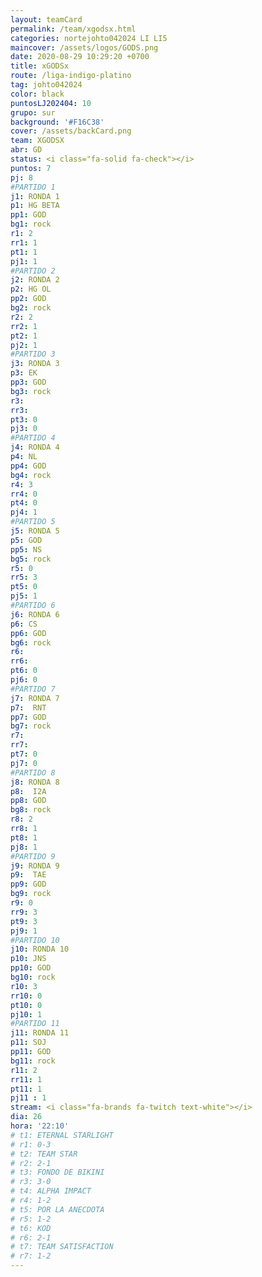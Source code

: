 ```yaml
---
layout: teamCard
permalink: /team/xgodsx.html
categories: nortejohto042024 LI LI5
maincover: /assets/logos/GODS.png   
date: 2020-08-29 10:29:20 +0700
title: xGODSx
route: /liga-indigo-platino
tag: johto042024
color: black
puntosLJ202404: 10
grupo: sur
background: '#F16C38'
cover: /assets/backCard.png
team: XGODSX
abr: GD
status: <i class="fa-solid fa-check"></i>
puntos: 7
pj: 8
#PARTIDO 1
j1: RONDA 1
p1: HG BETA
pp1: GOD
bg1: rock
r1: 2
rr1: 1
pt1: 1
pj1: 1
#PARTIDO 2
j2: RONDA 2
p2: HG OL
pp2: GOD
bg2: rock
r2: 2
rr2: 1
pt2: 1
pj2: 1  
#PARTIDO 3
j3: RONDA 3
p3: EK
pp3: GOD
bg3: rock
r3: 
rr3:
pt3: 0
pj3: 0 
#PARTIDO 4
j4: RONDA 4
p4: NL
pp4: GOD
bg4: rock
r4: 3
rr4: 0
pt4: 0
pj4: 1
#PARTIDO 5
j5: RONDA 5
p5: GOD
pp5: NS
bg5: rock
r5: 0
rr5: 3
pt5: 0
pj5: 1
#PARTIDO 6
j6: RONDA 6
p6: CS
pp6: GOD
bg6: rock
r6: 
rr6: 
pt6: 0
pj6: 0
#PARTIDO 7
j7: RONDA 7
p7:  RNT
pp7: GOD
bg7: rock
r7: 
rr7: 
pt7: 0
pj7: 0 
#PARTIDO 8
j8: RONDA 8
p8:  I2A
pp8: GOD    
bg8: rock
r8: 2
rr8: 1 
pt8: 1
pj8: 1
#PARTIDO 9
j9: RONDA 9
p9:  TAE
pp9: GOD
bg9: rock
r9: 0
rr9: 3
pt9: 3
pj9: 1 
#PARTIDO 10
j10: RONDA 10
p10: JNS
pp10: GOD
bg10: rock
r10: 3
rr10: 0
pt10: 0
pj10: 1
#PARTIDO 11
j11: RONDA 11
p11: SOJ
pp11: GOD
bg11: rock
r11: 2
rr11: 1
pt11: 1
pj11 : 1 
stream: <i class="fa-brands fa-twitch text-white"></i>
dia: 26
hora: '22:10'
# t1: ETERNAL STARLIGHT
# r1: 0-3
# t2: TEAM STAR
# r2: 2-1
# t3: FONDO DE BIKINI
# r3: 3-0
# t4: ALPHA IMPACT
# r4: 1-2
# t5: POR LA ANECDOTA
# r5: 1-2
# t6: KOD
# r6: 2-1
# t7: TEAM SATISFACTION
# r7: 1-2
---
```



